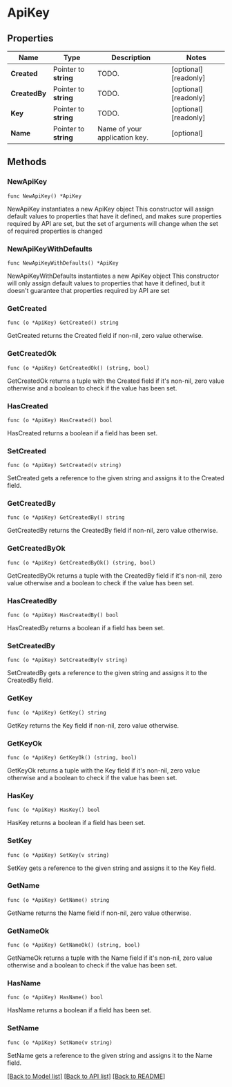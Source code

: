 # ApiKey

## Properties

Name | Type | Description | Notes
------------ | ------------- | ------------- | -------------
**Created** | Pointer to **string** | TODO. | [optional] [readonly] 
**CreatedBy** | Pointer to **string** | TODO. | [optional] [readonly] 
**Key** | Pointer to **string** | TODO. | [optional] [readonly] 
**Name** | Pointer to **string** | Name of your application key. | [optional] 

## Methods

### NewApiKey

`func NewApiKey() *ApiKey`

NewApiKey instantiates a new ApiKey object
This constructor will assign default values to properties that have it defined,
and makes sure properties required by API are set, but the set of arguments
will change when the set of required properties is changed

### NewApiKeyWithDefaults

`func NewApiKeyWithDefaults() *ApiKey`

NewApiKeyWithDefaults instantiates a new ApiKey object
This constructor will only assign default values to properties that have it defined,
but it doesn't guarantee that properties required by API are set

### GetCreated

`func (o *ApiKey) GetCreated() string`

GetCreated returns the Created field if non-nil, zero value otherwise.

### GetCreatedOk

`func (o *ApiKey) GetCreatedOk() (string, bool)`

GetCreatedOk returns a tuple with the Created field if it's non-nil, zero value otherwise
and a boolean to check if the value has been set.

### HasCreated

`func (o *ApiKey) HasCreated() bool`

HasCreated returns a boolean if a field has been set.

### SetCreated

`func (o *ApiKey) SetCreated(v string)`

SetCreated gets a reference to the given string and assigns it to the Created field.

### GetCreatedBy

`func (o *ApiKey) GetCreatedBy() string`

GetCreatedBy returns the CreatedBy field if non-nil, zero value otherwise.

### GetCreatedByOk

`func (o *ApiKey) GetCreatedByOk() (string, bool)`

GetCreatedByOk returns a tuple with the CreatedBy field if it's non-nil, zero value otherwise
and a boolean to check if the value has been set.

### HasCreatedBy

`func (o *ApiKey) HasCreatedBy() bool`

HasCreatedBy returns a boolean if a field has been set.

### SetCreatedBy

`func (o *ApiKey) SetCreatedBy(v string)`

SetCreatedBy gets a reference to the given string and assigns it to the CreatedBy field.

### GetKey

`func (o *ApiKey) GetKey() string`

GetKey returns the Key field if non-nil, zero value otherwise.

### GetKeyOk

`func (o *ApiKey) GetKeyOk() (string, bool)`

GetKeyOk returns a tuple with the Key field if it's non-nil, zero value otherwise
and a boolean to check if the value has been set.

### HasKey

`func (o *ApiKey) HasKey() bool`

HasKey returns a boolean if a field has been set.

### SetKey

`func (o *ApiKey) SetKey(v string)`

SetKey gets a reference to the given string and assigns it to the Key field.

### GetName

`func (o *ApiKey) GetName() string`

GetName returns the Name field if non-nil, zero value otherwise.

### GetNameOk

`func (o *ApiKey) GetNameOk() (string, bool)`

GetNameOk returns a tuple with the Name field if it's non-nil, zero value otherwise
and a boolean to check if the value has been set.

### HasName

`func (o *ApiKey) HasName() bool`

HasName returns a boolean if a field has been set.

### SetName

`func (o *ApiKey) SetName(v string)`

SetName gets a reference to the given string and assigns it to the Name field.


[[Back to Model list]](../README.md#documentation-for-models) [[Back to API list]](../README.md#documentation-for-api-endpoints) [[Back to README]](../README.md)



